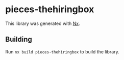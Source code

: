 # pieces-thehiringbox

This library was generated with [Nx](https://nx.dev).

## Building

Run `nx build pieces-thehiringbox` to build the library.

